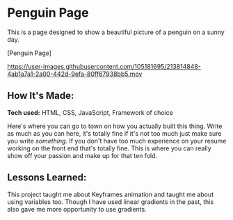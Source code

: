 # Penguin Page
This is a page designed to show a beautiful picture of a penguin on a sunny day.

[Penguin Page]

https://user-images.githubusercontent.com/105181695/213814848-4ab1a7a1-2a00-442d-9efa-80ff67938bb5.mov


## How It's Made:

**Tech used:** HTML, CSS, JavaScript, Framework of choice

Here's where you can go to town on how you actually built this thing. Write as much as you can here, it's totally fine if it's not too much just make sure you write *something*. If you don't have too much experience on your resume working on the front end that's totally fine. This is where you can really show off your passion and make up for that ten fold.

## Lessons Learned:

This project taught me about Keyframes animation and taught me about using variables too. Though I have used linear gradients in the past, this also gave me more opportunity to use gradients. 


